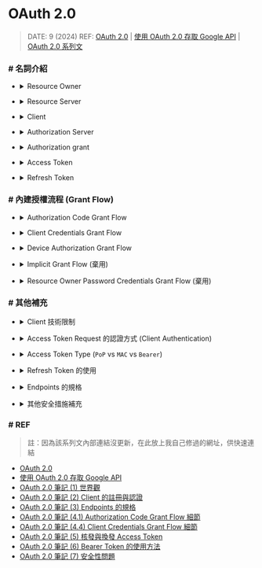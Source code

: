 ##### <!-- 收起 -->

<!----------- ref start ----------->

[OAuth 2.0 系列文]: https://blog.yorkxin.org/posts/oauth2-1-introduction/
[使用 OAuth 2.0 存取 Google API]: https://developers.google.com/identity/protocols/oauth2?hl=zh-tw
[OAuth 2.0]: https://oauth.net/2/
[各大網站 OAuth 2.0 實作差異]: https://blog.yorkxin.org/posts/oauth2-implementation-differences-among-famous-sites/
[OAuth 2.0 筆記 (7) 安全性問題]: https://blog.yorkxin.org/posts/oauth2-7-security-considerations/
[OAuth 2.0 筆記 (6) Bearer Token 的使用方法]: https://blog.yorkxin.org/posts/oauth2-6-bearer-token/
[OAuth 2.0 筆記 (5) 核發與換發 Access Token]: https://blog.yorkxin.org/posts/oauth2-5-issuing-tokens/
[OAuth 2.0 筆記 (4.4) Client Credentials Grant Flow 細節]: https://blog.yorkxin.org/posts/oauth2-4-4-client-credentials-grant-flow/
[OAuth 2.0 筆記 (4.3) Resource Owner Password Credentials Grant Flow 細節]: https://blog.yorkxin.org/posts/oauth2-4-3-resource-owner-credentials-grant-flow/
[OAuth 2.0 筆記 (4.2) Implicit Grant Flow 細節]: https://blog.yorkxin.org/posts/oauth2-4-2-implicit-grant-flow/
[OAuth 2.0 筆記 (4.1) Authorization Code Grant Flow 細節]: https://blog.yorkxin.org/posts/oauth2-4-1-auth-code-grant-flow/
[OAuth 2.0 筆記 (3) Endpoints 的規格]: https://blog.yorkxin.org/posts/oauth2-3-endpoints/
[OAuth 2.0 筆記 (2) Client 的註冊與認證]: https://blog.yorkxin.org/posts/oauth2-2-cilent-registration/
[OAuth 2.0 筆記 (1) 世界觀]: https://blog.yorkxin.org/posts/oauth2-1-introduction/

<!------------ ref end ------------>

# OAuth 2.0

> DATE: 9 (2024)
> REF: [OAuth 2.0] | [使用 OAuth 2.0 存取 Google API] | [OAuth 2.0 系列文]

### # 名詞介紹

<!-- Resource Owner -->

- <details close>
  <summary>Resource Owner</summary>

  - 可授權存取 Protected Resource 的角色
  - EX. User

  </details>

<!-- Resource Server -->

- <details close>
  <summary>Resource Server</summary>

  - 存放 Protected Resource 的地方 (別人透過有效的 Access Token 來此取得)
  - 可以透過向 Authorization Server 或獨立的 Introspection Endpoint 確認 Access Token 有效性
  - 也可以透過公鑰或共享密鑰，直接解碼 Access Token (但會無法執行撤銷，只能等待到期)
  - EX. Google 存使用者資料的地方

  </details>

<!-- Client -->

- <details close>
  <summary>Client</summary>

  - 透過有效的 Access Token，代替 Resource Owner 去向 Resource Server 取得 Protected Resource 的應用程式
  - 在此並非指前端，而是指那個第三方應用程式

  </details>

<!-- Authorization Server -->

- <details close>
  <summary>Authorization Server</summary>

  - 負責驗證身份，並核發 Access Token 的 server
  - 可以與 Resource Server 是同一個，也可以是不同個。也可以搭配數個 Resource Server
  - EX. Google 驗證授權的 server

  </details>

<!-- Authorization grant -->

- <details close>
  <summary>Authorization grant</summary>

  - Authorization Code

  </details>

<!-- Access Token -->

- <details close>
  <summary>Access Token</summary>

  - 具體的 string，通常包含： `Expire time` (時效性)、`Scope` (存取範圍)、`Token Type`
  - 使用 `HTTPS`、常用 `JWT` 格式、放在 HTTP `Authorization` Header
  - EX.

    ```txt
    GET /resource/1 HTTP/1.1
    Host: example.com
    Authorization: Bearer mF_9.B5f-4.1JqM
    ```

  </details>

<!-- Refresh Token -->

- <details close>
  <summary>Refresh Token</summary>

  - 代替 Resource Owner 授權 Client 可以重新取得新的 Access Token，而不需要再度請求 Resource Owner 的授權
  - Client 可以在 Access Token 到期時，自動使用 Refresh Token 去取得新的 Access Token (避免打斷 Owner 的體驗)
  - EX. 使用 Client Secret Basic 發送 Refresh 請求方式

    ```txt
    POST /token HTTP/1.1
    Host: server.example.com
    Authorization: Basic czZCaGRSa3F0Mzo3RmpmcDBaQnIxS3REUmJuZ1ZkbUl3
    Content-Type: application/x-www-form-urlencoded

    grant_type=refresh_token
    &refresh_token=tGzv3JOkF0XG5Qx2TlKWIA
    ```

  </details>

### # 內建授權流程 (Grant Flow)

<!-- Authorization Code Grant Flow -->

- <details close>
  <summary>Authorization Code Grant Flow</summary>

  - 情境：適合有分前端、後端的應用
  - 簡介：前端取得 Code，後端透過 Code 取得 Access Token

  <!-- 注意： -->

  - <details close>
    <summary>注意：</summary>

    - OAuth 2.1 強制要求以 `PKCE` (Proof Key for Code Exchange) 進行
    - Authorization Code 為一次性使用、建議時效最長 10 min
    - Access Token Request 所附上的 `Redirection URI` 一定要與 Authorization Code Request 附上的一樣，以用來驗證 (只有在 Authorization Code Request 時，是用來重定向)
    - Redirection URI 通常是一個`後端 URI`，負責用來處理 Access Token 的部分，在使用者體驗上可以先回覆給使用者一個 loading 畫面

    </details>

  <!-- 圖解： -->

  - <details close>
    <summary>圖解：</summary>

    ![](../src/image/Authorization_Code_Flow.png)

    </details>

  </details>

<!-- Client Credentials Grant Flow -->

- <details close>
  <summary>Client Credentials Grant Flow</summary>

  - 情境：主要用於內部 machine-to-machine
  - 簡介：內部機器不經手用戶，直接請求 Access Token

  <!-- 注意： -->

  - <details close>
    <summary>注意：</summary>

    - 強制要求 Authorization Server 必須認證 Client
    - 建議不使用 Refresh Token

    </details>

  <!-- 圖解： -->

  - <details close>
    <summary>圖解：</summary>

    ![](../src/image/Client_Credentials_Flow.png)

    </details>

  </details>

<!-- Device Authorization Grant Flow -->

- <details close>
  <summary>Device Authorization Grant Flow</summary>

  - 情境：無法直接輸入用戶憑證的設備 (EX. IoT)

  <!-- 圖解： -->

  - <details close>
    <summary>圖解：</summary>

    ![](../src/image/Device_Authorization_Flow.png)

    </details>

  </details>

<!-- Implicit Grant Flow -->

- <details close>
  <summary>Implicit Grant Flow (棄用)</summary>

  - `OAuth 2.1 廢除`
  - 簡介：直接發 Access Token 給前端 User-Agent，而沒透過 Grant
  - 改用：Authorization Code Grant + PKCE
  - 風險：因為直接給 Access Token，在轉址時可能被注入 script 直接將 Token 偷走

  <!-- 圖解： -->

  - <details close>
    <summary>圖解：</summary>

    ![](../src/image/Implicit_Grant_Flow.png)

    </details>

  </details>

<!-- Resource Owner Password Credentials Grant Flow -->

- <details close>
  <summary>Resource Owner Password Credentials Grant Flow (棄用)</summary>

  - `OAuth 2.1 廢除`
  - 簡介：直接以帳密當 Grant 去請求 Access Token
  - 改用：Authorization Code Grant + PKCE

  <!-- 原因： -->

  - <details close>
    <summary>原因：</summary>

    - 增加憑證暴露風險
    - 職責分離不乾淨
    - 無法集成 MFA

    </details>

  <!-- 圖解： -->

  - <details close>
    <summary>圖解：</summary>

    ![](../src/image/Resource_Owner_Password_Credentials_Flow.png)

    </details>

  </details>

### # 其他補充

<!-- Client 技術限制 -->

- <details close>
  <summary>Client 技術限制</summary>

  - 必須全程使用 TLS (HTTPS)
  - User-Agent 要支援 HTTP Redirection

  </details>

<!-- Access Token Request 的認證方式 (Client Authentication) -->

- <details close>
  <summary>Access Token Request 的認證方式 (Client Authentication)</summary>

  <!-- 推薦方式 -->

  - <details close>
    <summary>推薦方式</summary>

    <!-- Client Secret Basic -->

    - <details close>
      <summary>Client Secret Basic</summary>

      - Confidential client 的標準方式
      - 使用 HTTP Authorization Header

        ```
        // 格式：Basic Base64( client_id:client_secret )

        Authorization: Basic czZCaGRSa3F0Mzo3RmpmcDBaQnIxS3REUmJuZlZkbUl3
        ```

      </details>

    <!-- PKCE (Proof Key for Code Exchange) -->

    - <details close>
      <summary>PKCE (Proof Key for Code Exchange)</summary>

      - 情境：主要設計來給 public client 使用 (EX. 前端)

      - 流程：

        - 前端在應用內部，隨機生成一次性 code verifier
        - 再以 code verifier 做 hash，生成 code challenge
        - 請求 Authorization Code 時，一併傳送 `code challenge` (替代傳送 client secret 的作用)
        - 前端將 `code verifier` 連同 Authorization Code 傳給後端
        - 請求 Access Token 時，一併傳送 `code verifier` 給 Authorization Server 進行驗證

      </details>

    <!-- Private Key JWT -->

    - <details close>
      <summary>Private Key JWT</summary>

      - 最安全方式，使用 client 的非對稱性私鑰生成 JWT

      </details>

    </details>

  <!-- GPT 整理 -->

  - <details close>
    <summary>GPT 整理</summary>

    ![](../src/image/GPT_Client_Authentication_secure.png)
    ![](../src/image/GPT_Client_Authentication_common.png)

    </details>

  </details>

<!-- Access Token Type (`PoP` vs `MAC` vs `Bearer`) -->

- <details close>
  <summary>Access Token Type (<code>PoP</code> vs <code>MAC</code> vs <code>Bearer</code>)</summary>

  - 安全性：高 <-- `PoP` -- `MAC` -- `Bearer` --> 低

  <!-- Bearer Token -->

  - <details close>
    <summary><code>Bearer Token</code></summary>

    - 基本上是實踐的類型中，最基本簡單的 Access Token Type
    - 單純的使用 Access Token，任何取得 Token 的一方，皆可使用，沒有更近一步的驗證

    </details>

  <!-- `MAC Token` & `PoP Token` -->

  - <details close>
    <summary><code>MAC Token</code> & <code>PoP Token</code></summary>

    - 加強驗證，確保只有該 Client 可以使用該 Token (Resource Server 除了透過 Token 判斷，還會使用該密鑰來驗證 Client 的 Signature)
    - 使用 Token 時，需額外附上一個透過指定密鑰的`Signature` (Hash)
    - Hash 內容包含：`完整請求內容`、`TimeStamp`、`隨機數(nonce)`
    - 近期已被使用回應過的 nonce，Resource Server 會拒絕回應 (回 HTTP 400、401)
    - 單一 Token 上，MAC & PoP 兩種密鑰簽章的目的重複，擇一即可，兩者是在`性能`＆`安全`的取捨

    </details>

  <!-- MAC Token -->

  - <details close>
    <summary><code>MAC Token</code> (Message Authentication Code)</summary>

    - 由 Authorization Server 產生的`對稱密鑰`
    - Authorization Server、Resource Server、Client 共享密鑰
    - 綁定 Access Token 不需透過 MAC 密鑰來加密 Token (因為都是 Authorization Server 生成的)

    </details>

  <!-- PoP Token -->

  - <details close>
    <summary><code>PoP Token</code> (Proof of Possession)</summary>

    - 由 Client 產生的`非對稱密鑰`
    - Authorization Server & Resource Server 有公鑰、Client 有私鑰
    - 綁定 Access Token 會透過 PoP 密鑰來加密 Token

    </details>

  </details>

<!-- Refresh Token 的使用 -->

- <details close>
  <summary>Refresh Token 的使用</summary>

  <!-- 行為特性 -->

  - <details close>
    <summary>行為特性</summary>

    - Access Token 在每次請求都會傳輸，而 Refresh Token 只在取得與使用時傳輸一次，較不易被截取
    - Refresh 後取得的 Access Token 可能比原本的時效與權限還低

    </details>

  <!-- 適用情境 -->

  - <details close>
    <summary>適用情境</summary>

    - 最常在 Authorization Code Grant Flow 中使用
    - Implicit Grant Flow 禁用
    - Client Credentials Grant Flow 不建議使用
    - Device Code Flow 有時會使用

    </details>

  <!-- 安全加強 -->

  - <details close>
    <summary>安全加強</summary>

    - IP 白名單、縮短時效、單次使用、綁定使用者指紋 ＋ MFA
    - 需注意在使用 MAC、PoP Token 情境下，更換密鑰的方式

      - 避免每次 Refresh 都自動使用新的密鑰，反而可能更不安全
      - 應只在特定可掌握的特定情境下進行密鑰輪換

    </details>

  </details>

<!-- Endpoints 的規格 -->

- <details close>
  <summary>Endpoints 的規格</summary>

  <!-- Authorization Endpoint (Auth Server) -->

  - <details close>
    <summary>Authorization Endpoint (Auth Server)</summary>

    <!-- 用來與 client 前端溝通，可能發放 `Authorization Grant Code` 或 `Access Token` -->

    - <details close>
      <summary>用來與 client 前端溝通，可能發放 <code>Authorization Grant Code</code> 或 <code>Access Token</code></summary>

      - 只有 Implicit Grant Flow 會讓前端獲得 Token (OAuth 2.1 棄用)

      </details>

    <!-- 前端發送請求時所用的 URI (導向 Authorization Endpoint) -->

    - <details close>
      <summary>前端發送請求時所用的 URI (導向 Authorization Endpoint)</summary>

      - 可含 `Query Component` (EX. ?xxx=yyy)
      - 不可含 `Fragment Component` (EX. #zzz)

      </details>

    <!-- 接受 client 前端請求的方法，必須支援 `GET` -->

    - <details close>
      <summary>接受 client 前端請求的方法，必須支援 <code>GET</code></summary>

      - 首選是使用 GET，因為這個 Endpoint 主要是與前端溝通，透過 Redirect 的方式來進行，而 GET 最方便實作，且前端不使用 client_secret，因此也無敏感訊息

      - 也可額外支援 POST，就必須使用到 form

      </details>

    <!-- 參數 (通常是指 URL 上的 query parameters) -->

    - <details close>
      <summary>參數</summary>

      - `response_type`(必)、`state`(推)、`scope`(選)
      - Response Type (code、token)
      - state 主要用來儲存當前狀態

        - EX. 使用者原本點開一個購物商品，之後點登入後，要回到這個商品頁面，此時就是用 state 存
        - state 的內容只有在回到 client 之後才需知道，所以可以在 client 自行另外加解密，再傳送出去
        - 也可以防範 CSRF，所以推薦加上 state

      - 有時允許多種 Redirect URI 可選時，則會在請求時附上 redirect_uri
      - 若有重覆的參數，則要回傳錯誤

      - EX.

        ```
        https://authorization-server.com/auth?response_type=code&client_id=your_client_id&redirect_uri=your_redirect_uri&state=random_state
        ```

      </details>

    <!-- 必須使用 HTTPS，因為 response 包含 Grant -->

    - <details close>
      <summary>必須使用 HTTPS，因為 response 包含 Grant</summary>

      </details>

    </details>

  <!-- Redirection Endpoint (Client) -->

  - <details close>
    <summary>Redirection Endpoint (Client)</summary>

    <!-- Redirection Endpoint 內容的 <b>最佳實作</b> -->

    - <details close>
      <summary>Redirection Endpoint 內容的 <b>最佳實作</b></summary>

      - 從 Authorization Endpoint 不應該直接導向一個頁面，而是將這個 Endpoint 當作`中間層`
      - 一進入這個 Endpoint 就立刻將 Grant 取出後，再立刻導向要給使用者看的頁面
      - 這個 Endpoint 應該避免使用第三方 script，或是至少得讓自家的 script 先跑，而可以立刻處理掉

      </details>

    <!-- Authorization Endpoint 要回應時，所用的 URI (導向 Redirection Endpoint) -->

    - <details close>
      <summary>Authorization Endpoint 要回應時，所用的 URI (導向 Redirection Endpoint)</summary>

      - 必須是 `Absolute URI` (至少包含 scheme、authority、path)

        ![](../src/image/URI_Syntax.png)

        - EX.

          ```
          (X) https://www.example.com  // 缺少 path
          (O) https://www.example.com/oauth/callback
          ```

      - 可含 `Query Component` (EX. ?xxx=yyy)
      - 不可含 `Fragment Component` (EX. #zzz)

      </details>

    <!-- 必須使用 HTTPS 的情況 -->

    - <details close>
      <summary>必須使用 HTTPS 的情況</summary>

      - Response Type 為 code 或 token
      - Redirect URI 包含敏感訊息

      </details>

    <!-- Clients 在使用 Authorization Endpoint 之前，都該先設定 Redirection Endpoint，避免成為 `Open Redirector` -->

    - <details close>
      <summary>Clients 在使用 Authorization Endpoint 之前，都該先設定 Redirection Endpoint，避免成為 <code>Open Redirector</code></summary>

      - Open Redirector：允許用戶指定不需經過驗證的位址，使自動把 User-Agent 轉向該位址的 Endpoint
      - EX. 常見 pattern

        ```txt
        example.com/go.php?url=
        example.com/search?q=user+search+keywords&url=
        example.com/coupon.jsp?code=ABCDEF&url=
        example.com/login?url=
        ```

      </details>

    </details>

  <!-- Token Endpoint (Auth Server) -->

  - <details close>
    <summary>Token Endpoint (Auth Server)</summary>

    <!-- Request & Response 都必須使用 POST -->

    - <details close>
      <summary>Request & Response 都必須使用 POST</summary>

      </details>

    <!-- 後端發送請求時所用的 URI (導向 Token Endpoint) -->

    - <details close>
      <summary>後端發送請求時所用的 URI (導向 Token Endpoint)</summary>

      - 可含 `Query Component` (EX. ?xxx=yyy)
      - 不可含 `Fragment Component` (EX. #zzz)

      </details>

    <!-- 參數 (指 POST 的 body) -->

    - <details close>
      <summary>參數</summary>

      - `grant_type`(必)、`state`(推)、`scope`(選)
      - Grant Type (authorization_code、password、client_credentials、refresh_token..)
      - 其他同 Authorization Endpoint

      - EX. Response (Token Endpoint -> Client)

        ```
        HTTP/1.1 200 OK
        Content-Type: application/json;charset=UTF-8
        Cache-Control: no-store
        Pragma: no-cache

        {
          "access_token":"2YotnFZFEjr1zCsicMWpAA",
          "token_type":"example",
          "expires_in":3600,
          "refresh_token":"tGzv3JOkF0XG5Qx2TlKWIA",
          "example_parameter":"example_value"
        }
        ```

      </details>

    <!-- Request & Response 都包含敏感訊息，必須使用 HTTPS -->

    - <details close>
      <summary>Request & Response 都包含敏感訊息，必須使用 HTTPS</summary>

      </details>

    <!-- 必須進行 Client Authentication -->

    - <details close>
      <summary>必須進行 Client Authentication</summary>

      - 請求包含 Client Credentials (client_id、client_secret 等)
      - Best Practice 定期更換 credentials (一但更新，即可讓舊的 Token 都作廢)

      </details>

    </details>

  </details>

<!-- 其他安全措施補充 -->

- <details close>
  <summary>其他安全措施補充</summary>

  - Authorization Server 應該要考慮 Client 的身份，並且可以核發`少於所求的 scope`的 Access Token

  <!-- CSRF 攻防 -->

  - <details close>
    <summary>CSRF 攻防</summary>

    <!-- 攻擊 Client -->

    - <details close>
      <summary>攻擊 Client</summary>

      - 簡介：透過置換回傳的 Redirect URI，將「攻擊者的 Authorization Code」給受害者，後續一切合法，但受害者以為是在自己的帳號操作，可能去填寫一些敏感資料，而將敏感資料寫入攻擊者帳號

      - 前提：攻擊者在 Authorization Server 擁有自己的帳號

      - 防範：在 User-Agent 使用 state 參數來做驗證，確保得到自己對 Authorization Server 請求的回應

      </details>

    <!-- 攻擊 Authorization Server -->

    - <details close>
      <summary>攻擊 Authorization Server</summary>

      - 簡介：透過受害者自己點擊讓「攻擊者提供的 Client」得到授權，而將自己的敏感資訊授權給攻擊者 (可能透過 模仿 Client、提供 URI、Clickjacking .. 等等)

      - 前提：攻擊者的 Client 必須已經成功註冊在 Authorization Server

      - 防範：根本的防範是，加強 Authorization Server 對 Client 註冊的審核

      </details>

    </details>

  </details>

### # REF

> 註：因為該系列文內部連結沒更新，在此放上我自己修過的網址，供快速連結

- [OAuth 2.0]
- [使用 OAuth 2.0 存取 Google API]
- [OAuth 2.0 筆記 (1) 世界觀]
- [OAuth 2.0 筆記 (2) Client 的註冊與認證]
- [OAuth 2.0 筆記 (3) Endpoints 的規格]
- [OAuth 2.0 筆記 (4.1) Authorization Code Grant Flow 細節]
- [OAuth 2.0 筆記 (4.4) Client Credentials Grant Flow 細節]
- [OAuth 2.0 筆記 (5) 核發與換發 Access Token]
- [OAuth 2.0 筆記 (6) Bearer Token 的使用方法]
- [OAuth 2.0 筆記 (7) 安全性問題]
